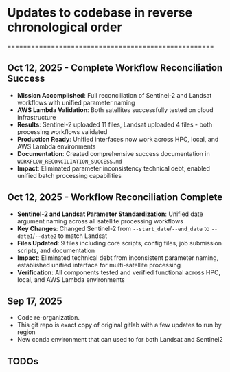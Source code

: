# Updates to codebase in reverse chronological order
====================================================
## Oct 12, 2025 - Complete Workflow Reconciliation Success
- **Mission Accomplished**: Full reconciliation of Sentinel-2 and Landsat workflows with unified parameter naming
- **AWS Lambda Validation**: Both satellites successfully tested on cloud infrastructure
- **Results**: Sentinel-2 uploaded 11 files, Landsat uploaded 4 files - both processing workflows validated
- **Production Ready**: Unified interfaces now work across HPC, local, and AWS Lambda environments
- **Documentation**: Created comprehensive success documentation in `WORKFLOW_RECONCILIATION_SUCCESS.md`
- **Impact**: Eliminated parameter inconsistency technical debt, enabled unified batch processing capabilities

## Oct 12, 2025 - Workflow Reconciliation Complete
- **Sentinel-2 and Landsat Parameter Standardization**: Unified date argument naming across all satellite processing workflows
- **Key Changes**: Changed Sentinel-2 from `--start_date`/`--end_date` to `--date1`/`--date2` to match Landsat
- **Files Updated**: 9 files including core scripts, config files, job submission scripts, and documentation
- **Impact**: Eliminated technical debt from inconsistent parameter naming, established unified interface for multi-satellite processing
- **Verification**: All components tested and verified functional across HPC, local, and AWS Lambda environments

## Sep 17, 2025
- Code re-organization.
- This git repo is exact copy of original gitlab with a few updates to run by region
- New conda environment that can used to for both Landsat and Sentinel2


## TODOs


